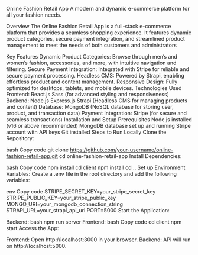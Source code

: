 Online Fashion Retail App
A modern and dynamic e-commerce platform for all your fashion needs.

Overview
The Online Fashion Retail App is a full-stack e-commerce platform that provides a seamless shopping experience. It features dynamic product categories, secure payment integration, and streamlined product management to meet the needs of both customers and administrators

Key Features
Dynamic Product Categories: Browse through men’s and women’s fashion, accessories, and more, with intuitive navigation and filtering.
Secure Payment Integration: Integrated with Stripe for reliable and secure payment processing.
Headless CMS: Powered by Strapi, enabling effortless product and content management.
Responsive Design: Fully optimized for desktops, tablets, and mobile devices.
Technologies Used
Frontend:
React.js
Sass (for advanced styling and responsiveness)
Backend:
Node.js
Express.js
Strapi (Headless CMS for managing products and content)
Database:
MongoDB (NoSQL database for storing user, product, and transaction data)
Payment Integration:
Stripe (for secure and seamless transactions)
Installation and Setup
Prerequisites
Node.js installed (v16 or above recommended)
MongoDB database set up and running
Stripe account with API keys
Git installed
Steps to Run Locally
Clone the Repository:

bash
Copy code
git clone https://github.com/your-username/online-fashion-retail-app.git
cd online-fashion-retail-app
Install Dependencies:

bash
Copy code
npm install
cd client
npm install
cd ..
Set up Environment Variables:
Create a .env file in the root directory and add the following variables:

env
Copy code
STRIPE_SECRET_KEY=your_stripe_secret_key
STRIPE_PUBLIC_KEY=your_stripe_public_key
MONGO_URI=your_mongodb_connection_string
STRAPI_URL=your_strapi_api_url
PORT=5000
Start the Application:

Backend:
bash
npm run server
Frontend:
bash
Copy code
cd client
npm start
Access the App:

Frontend: Open http://localhost:3000 in your browser.
Backend: API will run on http://localhost:5000.
